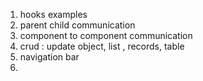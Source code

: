 1. hooks examples
2. parent child communication
3. component to component communication
4. crud : update object, list , records, table
5. navigation bar
6. 
